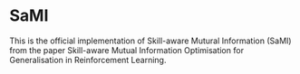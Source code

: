 # SaMI
This is the official implementation of Skill-aware Mutural Information (SaMI) from the paper Skill-aware Mutual Information Optimisation for Generalisation in Reinforcement Learning.
